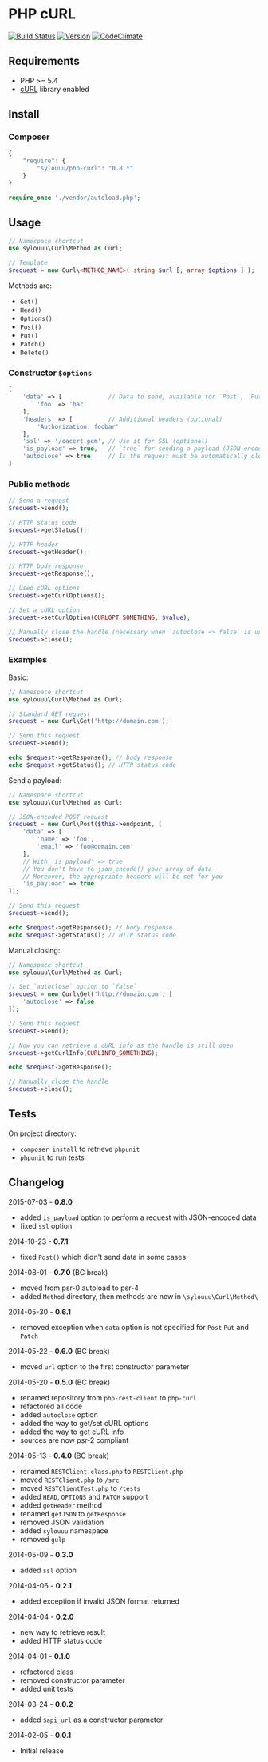 # PHP cURL

[![Build Status](http://img.shields.io/travis/sylouuu/php-curl.svg?style=flat)](https://travis-ci.org/sylouuu/php-curl)
[![Version](http://img.shields.io/packagist/v/sylouuu/php-curl.svg?style=flat)](https://packagist.org/packages/sylouuu/php-curl)
[![CodeClimate](http://img.shields.io/codeclimate/github/sylouuu/php-curl.svg?style=flat)](https://codeclimate.com/github/sylouuu/php-curl)

## Requirements

* PHP >= 5.4
* [cURL](http://php.net/manual/fr/book.curl.php/) library enabled

## Install

### Composer

```js
{
    "require": {
        "sylouuu/php-curl": "0.8.*"
    }
}
```

```php
require_once './vendor/autoload.php';
```

## Usage

```php
// Namespace shortcut
use sylouuu\Curl\Method as Curl;

// Template
$request = new Curl\<METHOD_NAME>( string $url [, array $options ] );
```

Methods are:

* `Get()`
* `Head()`
* `Options()`
* `Post()`
* `Put()`
* `Patch()`
* `Delete()`

### Constructor `$options`

```php
[
    'data' => [             // Data to send, available for `Post`, `Put` and `Patch`
        'foo' => 'bar'
    ],
    'headers' => [          // Additional headers (optional)
        'Authorization: foobar'
    ],
    'ssl' => '/cacert.pem', // Use it for SSL (optional)
    'is_payload' => true,   // `true` for sending a payload (JSON-encoded data, optional)
    'autoclose' => true     // Is the request must be automatically closed (optional)
]
```

### Public methods

```php
// Send a request
$request->send();

// HTTP status code
$request->getStatus();

// HTTP header
$request->getHeader();

// HTTP body response
$request->getResponse();

// Used cURL options
$request->getCurlOptions();

// Set a cURL option
$request->setCurlOption(CURLOPT_SOMETHING, $value);

// Manually close the handle (necessary when `autoclose => false` is used)
$request->close();
```

### Examples

Basic:

```php
// Namespace shortcut
use sylouuu\Curl\Method as Curl;

// Standard GET request
$request = new Curl\Get('http://domain.com');

// Send this request
$request->send();

echo $request->getResponse(); // body response
echo $request->getStatus(); // HTTP status code
```

Send a payload:

```php
// Namespace shortcut
use sylouuu\Curl\Method as Curl;

// JSON-encoded POST request
$request = new Curl\Post($this->endpoint, [
    'data' => [
        'name' => 'foo',
        'email' => 'foo@domain.com'
    ],
    // With 'is_payload' => true
    // You don't have to json_encode() your array of data
    // Moreover, the appropriate headers will be set for you
    'is_payload' => true
]);

// Send this request
$request->send();

echo $request->getResponse(); // body response
echo $request->getStatus(); // HTTP status code
```

Manual closing:

```php
// Namespace shortcut
use sylouuu\Curl\Method as Curl;

// Set `autoclose` option to `false`
$request = new Curl\Get('http://domain.com', [
    'autoclose' => false
]);

// Send this request
$request->send();

// Now you can retrieve a cURL info as the handle is still open
$request->getCurlInfo(CURLINFO_SOMETHING);

echo $request->getResponse();

// Manually close the handle
$request->close();
```

## Tests

On project directory:

* `composer install` to retrieve `phpunit`
* `phpunit` to run tests

## Changelog

2015-07-03 - **0.8.0**

* added `is_payload` option to perform a request with JSON-encoded data
* fixed `ssl` option

2014-10-23 - **0.7.1**

* fixed `Post()` which didn't send data in some cases

2014-08-01 - **0.7.0** (BC break)

* moved from psr-0 autoload to psr-4
* added `Method` directory, then methods are now in `\sylouuu\Curl\Method\`

2014-05-30 - **0.6.1**

* removed exception when `data` option is not specified for `Post` `Put` and `Patch`

2014-05-22 - **0.6.0** (BC break)

* moved `url` option to the first constructor parameter

2014-05-20 - **0.5.0** (BC break)

* renamed repository from `php-rest-client` to `php-curl`
* refactored all code
* added `autoclose` option
* added the way to get/set cURL options
* added the way to get cURL info
* sources are now psr-2 compliant

2014-05-13 - **0.4.0** (BC break)

* renamed `RESTClient.class.php` to `RESTClient.php`
* moved `RESTClient.php` to `/src`
* moved `RESTClientTest.php` to `/tests`
* added `HEAD`, `OPTIONS` and `PATCH` support
* added `getHeader` method
* renamed `getJSON` to `getResponse`
* removed JSON validation
* added `sylouuu` namespace
* removed `gulp`

2014-05-09 - **0.3.0**

* added `ssl` option

2014-04-06 - **0.2.1**

* added exception if invalid JSON format returned

2014-04-04 - **0.2.0**

* new way to retrieve result
* added HTTP status code

2014-04-01 - **0.1.0**

* refactored class
* removed constructor parameter
* added unit tests

2014-03-24 - **0.0.2**

* added `$api_url` as a constructor parameter

2014-02-05 - **0.0.1**

* Initial release
